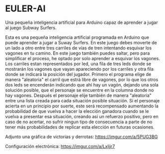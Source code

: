# EULER-AI
Una pequeña inteligencia artificial para Arduino capaz de aprender a jugar al juego Subway Surfers.

Esta es una pequeña inteligencia artificial programada en Arduino que puede aprender a jugar a Suway Surfers. En este juego debes moverte de un lado a otro entre tres carriles de vías de tren intentando esquivar los vagones en tu camino. En este juego también puedes saltar, pero para simplificar el proceso, he optado por solo aprender a esquivar los vagones. Los carriles estan representados por led, una fila de tres leds donde se mostrarán los vagones que vayan apareciendo por los carriles y otra fila donde se indicará la posición del jugador. Primero el programa elige de manera "aleatoria" el carril que estrá libre de vagones, por lo que los otros dos leds se encenderán indicando que ahí hay un vagón, dejando una sola solución posible, que el personaje se encuentre en la columna donde no hay vagones. Después el personaje elije también de manera "aleatoria" entre una lista creada para cada situación posible situación. Si el personaje acierta en un principio por suerte, este será recompensado aumentando la probabilidad de que vuelva a hacer la elección ganadora cuando se le vuelva a presentar esa situación, creando así un refuerzo positivo, pero en caso de no acertar, no sufrir ningun tipo de consecuencia a parte de no tener más probabilidades de replicar esta elección en futuras ocasiones.

Adjunto una gráfica de victorias y derrotas: https://imgur.com/a/5PUG3BG

Configuración electrónica: https://imgur.com/a/Lxljjr7
